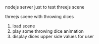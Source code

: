 nodejs server just to test threejs scene

threejs scene with throwing dices

1. load scene
2. play some throwing dice animation
3. display dices upper side values for user